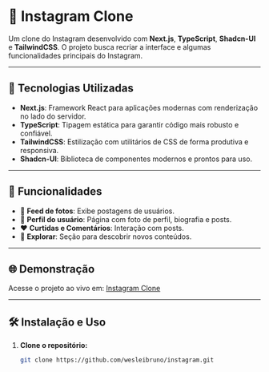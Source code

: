 # 📸 Instagram Clone

Um clone do Instagram desenvolvido com **Next.js**, **TypeScript**, **Shadcn-UI** e **TailwindCSS**. O projeto busca recriar a interface e algumas funcionalidades principais do Instagram.

---

## 🚀 **Tecnologias Utilizadas**

- **Next.js**: Framework React para aplicações modernas com renderização no lado do servidor.
- **TypeScript**: Tipagem estática para garantir código mais robusto e confiável.
- **TailwindCSS**: Estilização com utilitários de CSS de forma produtiva e responsiva.
- **Shadcn-UI**: Biblioteca de componentes modernos e prontos para uso.

---

## 🎯 **Funcionalidades**

- 📸 **Feed de fotos**: Exibe postagens de usuários.
- 👤 **Perfil do usuário**: Página com foto de perfil, biografia e posts.
- ❤️ **Curtidas e Comentários**: Interação com posts.
- 🔎 **Explorar**: Seção para descobrir novos conteúdos.

---

## 🌐 **Demonstração**

Acesse o projeto ao vivo em: [Instagram Clone](https://instagram-gamma-khaki.vercel.app/)

---

## 🛠️ **Instalação e Uso**

1. **Clone o repositório:**
   ```bash
   git clone https://github.com/wesleibruno/instagram.git
